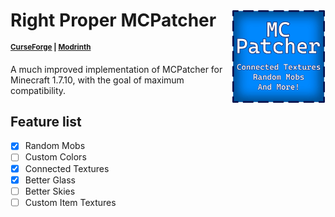 # Right Proper MCPatcher <img src=".idea/icon.png" align="right" width=150>

<sup>**[CurseForge](https://www.curseforge.com/minecraft/mc-mods/mcpatcher) | [Modrinth](https://modrinth.com/mod/mcpatcher)**</sup>

A much improved implementation of MCPatcher for Minecraft 1.7.10, with the goal of maximum compatibility.

## Feature list

- [x] Random Mobs
- [ ] Custom Colors
- [x] Connected Textures
- [x] Better Glass
- [ ] Better Skies
- [ ] Custom Item Textures